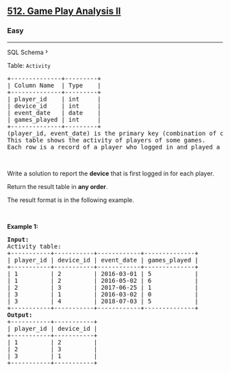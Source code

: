 <h2><a href="https://leetcode.com/problems/game-play-analysis-ii/">512. Game Play Analysis II</a></h2><h3>Easy</h3><hr><div class="sql-schema-wrapper__3VBi"><a class="sql-schema-link__3cEg">SQL Schema<svg viewBox="0 0 24 24" width="1em" height="1em" class="icon__1Md2"><path fill-rule="evenodd" d="M10 6L8.59 7.41 13.17 12l-4.58 4.59L10 18l6-6z"></path></svg></a></div><div><p>Table: <code>Activity</code></p>

<pre>+--------------+---------+
| Column Name  | Type    |
+--------------+---------+
| player_id    | int     |
| device_id    | int     |
| event_date   | date    |
| games_played | int     |
+--------------+---------+
(player_id, event_date) is the primary key (combination of columns with unique values) of this table.
This table shows the activity of players of some games.
Each row is a record of a player who logged in and played a number of games (possibly 0) before logging out on someday using some device.
</pre>

<p>&nbsp;</p>

<p>Write a solution to report the <strong>device</strong> that is first logged in for each player.</p>

<p>Return the result table in <strong>any order</strong>.</p>

<p>The&nbsp;result format is in the following example.</p>

<p>&nbsp;</p>
<p><strong class="example">Example 1:</strong></p>

<pre><strong>Input:</strong> 
Activity table:
+-----------+-----------+------------+--------------+
| player_id | device_id | event_date | games_played |
+-----------+-----------+------------+--------------+
| 1         | 2         | 2016-03-01 | 5            |
| 1         | 2         | 2016-05-02 | 6            |
| 2         | 3         | 2017-06-25 | 1            |
| 3         | 1         | 2016-03-02 | 0            |
| 3         | 4         | 2018-07-03 | 5            |
+-----------+-----------+------------+--------------+
<strong>Output:</strong> 
+-----------+-----------+
| player_id | device_id |
+-----------+-----------+
| 1         | 2         |
| 2         | 3         |
| 3         | 1         |
+-----------+-----------+
</pre>
</div>